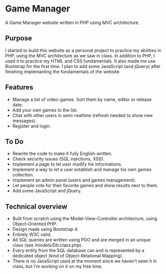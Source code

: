 # Game Manager
A Game Manager website written in PHP using MVC architecture. 

## Purpose
I started to build this website as a personal project to practice my abilities in PHP, using the MVC architecture as we saw in class.
In addition to PHP, I used it to practice my HTML and CSS fundamentals. It also made me use Bootstrap for the first time.
I plan to add some JavaScript (and jQuery) after finishing implemanting the fundamentals of the website.

## Features
- Manage a list of video-games. Sort them by name, editor or release date.
- Add your own games to the list.
- Chat with other users in semi-realtime (refresh needed to show new messages).
- Register and login.

## To Do
- Rewrite the code to make it fully English-written.
- Check security issues (SQL injections, XSS).
- Implement a page to let user modify his informations.
- Implement a way to let a user establish and manage his own games collection.
- Implement an admin panel (users and games management).
- Let people vote for their favorite games and show results next to them.
- Add some JavaScript and jQuery.

## Technical overview
- Built from scratch using the Model-View-Controller architecture, using Object-Oriented PHP.
- Design made using Bootstrap 4.
- Entirely W3C valid.
- All SQL queries are written using PDO and are merged in an unique class (see /models/Db.class.php).
- Every entity from the SQL database can and is represented by a dedicated object (kind of Object-Relational Mapping). 
- There is no JavaScript used at the moment since we haven't seen it in class, but I'm working on it on my free time.